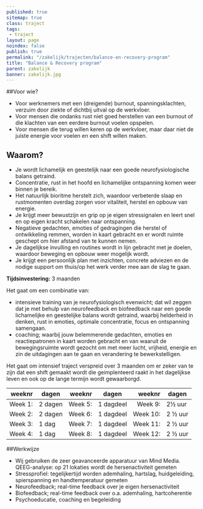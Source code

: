 ```yaml
---
published: true
sitemap: true
class: traject
tags:
 - traject
layout: page
noindex: false
publish: true
permalink: "/zakelijk/trajecten/balance-en-recovery-program"
title: "Balance & Recovery program"
parent: zakelijk
banner: zakelijk.jpg
---
```


##Voor wie?

* Voor werknemers met een (dreigende) burnout, spanningsklachten, verzuim door ziekte of dichtbij uitval op de werkvloer.
* Voor mensen die ondanks rust niet goed herstellen van een burnout of die klachten van een eerdere burnout voelen opspelen.
* Voor mensen die terug willen keren op de werkvloer, maar daar niet de juiste energie voor voelen en een shift willen maken. 

## Waarom?

* Je wordt lichamelijk en geestelijk naar een goede neurofysiologische balans getraind. 
* Concentratie, rust in het hoofd en lichamelijke ontspanning komen weer binnen je bereik. 
* Het natuurlijk bioritme herstelt zich, waardoor verbeterde slaap en rustmomenten overdag zorgen voor vitaliteit, herstel en opbouw van energie. 
* Je krijgt meer bewustzijn en grip op je eigen stressignalen en leert snel en op eigen kracht schakelen naar ontspanning. 
* Negatieve gedachten, emoties of gedragingen die herstel of ontwikkeling remmen, worden in kaart gebracht en er wordt ruimte geschept om hier afstand van te kunnen nemen. 
* Je dagelijkse invulling en routines wordt in lijn gebracht met je doelen, waardoor beweging en opbouw weer mogelijk wordt. 
* Je krijgt een persoonlijk plan met inzichten, concrete adviezen en de nodige support om thuis/op het werk verder mee aan de slag te gaan.

**Tijdsinvestering:** 3 maanden

Het gaat om een combinatie van:

* intensieve training van je neurofysiologisch evenwicht; dat wil zeggen dat je met behulp van neurofeedback en biofeedback naar een goede lichamelijke en geestelijke balans wordt getraind, waarbij helderheid in denken, rust in emoties, optimale concentratie, focus en ontspanning samengaan. 
* coaching; waarbij jouw belemmerende gedachten, emoties en reactiepatronen in kaart worden gebracht en van waaruit de bewegingsruimte wordt gezocht om met meer lucht, vrijheid, energie en zin de uitdagingen aan te gaan en verandering te bewerkstelligen. 

Het gaat om intensief traject verspreid over 3 maanden om er zeker van te zijn dat een shift gemaakt wordt die geimplenteerd raakt in het dagelijkse leven en ook op de lange termijn wordt gewaarborgd.

|weeknr|dagen|weeknr|dagen|weeknr|dagen|
|----:|----|----:|----|----:|----|
|Week 1:|2 dagen|Week 5:|1 dagdeel|Week 9:| 2½ uur|
|Week 2:|2 dagen|Week 6:|1 dagdeel|Week 10:|2 ½ uur|
|Week 3:|1 dag|Week 7:|1 dagdeel|Week 11:|2 ½ uur|
|Week 4:|1 dag|Week 8:|1 dagdeel|Week 12:|2 ½ uur|

##Werkwijze

* Wij gebruiken de zeer geavanceerde apparatuur van Mind Media. QEEG-analyse: op 21 lokaties wordt de hersenactiviteit gemeten
* Stressprofiel: tegelijkertijd worden ademhaling, hartslag, huidgeleiding, spierspanning en handtemperatuur gemeten
* Neurofeedback; real-time feedback over je eigen hersenactiviteit
* Biofeedback; real-time feedback over o.a. ademhaling, hartcoherentie
* Psychoeducatie, coaching en begeleiding
